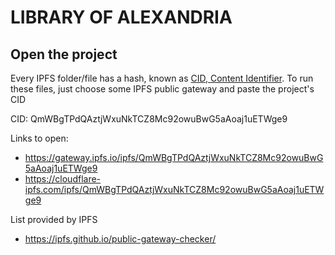 # LIBRARY OF ALEXANDRIA

## Open the project
Every IPFS folder/file has a hash, known as [CID, Content Identifier](https://docs.ipfs.io/concepts/content-addressing/). To run these files, just choose some IPFS public gateway and paste the project's CID

CID: QmWBgTPdQAztjWxuNkTCZ8Mc92owuBwG5aAoaj1uETWge9

Links to open:
- https://gateway.ipfs.io/ipfs/QmWBgTPdQAztjWxuNkTCZ8Mc92owuBwG5aAoaj1uETWge9
- https://cloudflare-ipfs.com/ipfs/QmWBgTPdQAztjWxuNkTCZ8Mc92owuBwG5aAoaj1uETWge9


List provided by IPFS
- https://ipfs.github.io/public-gateway-checker/


